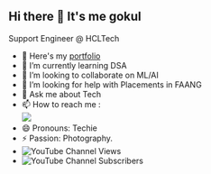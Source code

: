 ## Hi there 👋 It's me gokul

Support Engineer @ HCLTech
- 🔭 Here's my [portfolio](https://hareesh.web.app/)                                                 
- 🌱 I’m currently learning DSA
- 👯 I’m looking to collaborate on ML/AI
- 🤔 I’m looking for help with Placements in FAANG
- 💬 Ask me about Tech
- 📫 How to reach me :
<br /> [<img src="https://img.shields.io/badge/LinkedIn-0077B5?style=for-the-badge&logo=linkedin&logoColor=white" />](https://www.linkedin.com/in//gokul-ayyappan-909b04202/)
- 😄 Pronouns: Techie
- ⚡ Passion: Photography.
- ![YouTube Channel Views](https://img.shields.io/youtube/channel/views/@ennavoopanrom5660?si=K5CoHirE6uCha-vL)
- ![YouTube Channel Subscribers](https://img.shields.io/youtube/channel/subscribers/UCVXHYmFar7yArWvkcjxWXuQ)
